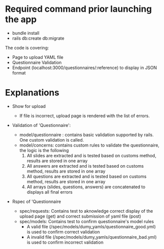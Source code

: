 # Required command prior launching the app
* bundle install
* rails db:create db:migrate

The code is covering:

* Page to upload YAML file
* Questionnaire Validation
* Endpoint (localhost:3000/questionnaires/:reference) to display in JSON format



# Explanations
* Show for upload
  * If file is incorrect, upload page is rendered with the list of errors.
* Validation of 'Questionnaire':
  * model/questionnaire : contains basic validation supported by rails. One custom validation is called.
  * model/concerns: contains custom rules to validate the questionnaire, the logic is the following
    1. All slides are extracted and is tested based on customs method, results are stored in one array
    2. All answers are extracted and is tested based on customs method, results are stored in one array
    3. All questions are extracted and is tested based on customs method, results are stored in one array
    4. All arrays (slides, questions, answers) are concatenated to displays all final errors

* Rspec of 'Questionnaire
  * spec/requests: Contains test to aknowledge correct display of the upload page (get) and correct submission of yaml file (post)
  * spec/models: Contains test to confirm questionnaire's model rules
    * A valid file (/spec/models/dumy_yamls/questionnaire_good.yml) is used to confirm correct validation
    * A invalid file (/spec/models/dumy_yamls/questionnaire_bad.yml) is used to confirm incorrect validation
